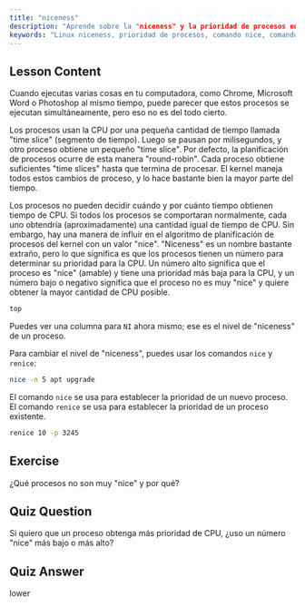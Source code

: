 ```yaml
---
title: "niceness"
description: "Aprende sobre la "niceness" y la prioridad de procesos en Linux. Comprende los comandos nice y renice para gestionar el tiempo de CPU para los procesos. ¡Mejora el rendimiento del sistema!"
keywords: "Linux niceness, prioridad de procesos, comando nice, comando renice, tutorial de Linux, planificación de CPU, Linux para principiantes, guía de Linux"
---
```


## Lesson Content

Cuando ejecutas varias cosas en tu computadora, como Chrome, Microsoft Word o Photoshop al mismo tiempo, puede parecer que estos procesos se ejecutan simultáneamente, pero eso no es del todo cierto.

Los procesos usan la CPU por una pequeña cantidad de tiempo llamada "time slice" (segmento de tiempo). Luego se pausan por milisegundos, y otro proceso obtiene un pequeño "time slice". Por defecto, la planificación de procesos ocurre de esta manera "round-robin". Cada proceso obtiene suficientes "time slices" hasta que termina de procesar. El kernel maneja todos estos cambios de proceso, y lo hace bastante bien la mayor parte del tiempo.

Los procesos no pueden decidir cuándo y por cuánto tiempo obtienen tiempo de CPU. Si todos los procesos se comportaran normalmente, cada uno obtendría (aproximadamente) una cantidad igual de tiempo de CPU. Sin embargo, hay una manera de influir en el algoritmo de planificación de procesos del kernel con un valor "nice". "Niceness" es un nombre bastante extraño, pero lo que significa es que los procesos tienen un número para determinar su prioridad para la CPU. Un número alto significa que el proceso es "nice" (amable) y tiene una prioridad más baja para la CPU, y un número bajo o negativo significa que el proceso no es muy "nice" y quiere obtener la mayor cantidad de CPU posible.

```bash
top
```

Puedes ver una columna para `NI` ahora mismo; ese es el nivel de "niceness" de un proceso.

Para cambiar el nivel de "niceness", puedes usar los comandos `nice` y `renice`:

```bash
nice -n 5 apt upgrade
```

El comando `nice` se usa para establecer la prioridad de un nuevo proceso. El comando `renice` se usa para establecer la prioridad de un proceso existente.

```bash
renice 10 -p 3245
```

## Exercise

¿Qué procesos no son muy "nice" y por qué?

## Quiz Question

Si quiero que un proceso obtenga más prioridad de CPU, ¿uso un número "nice" más bajo o más alto?

## Quiz Answer

lower
